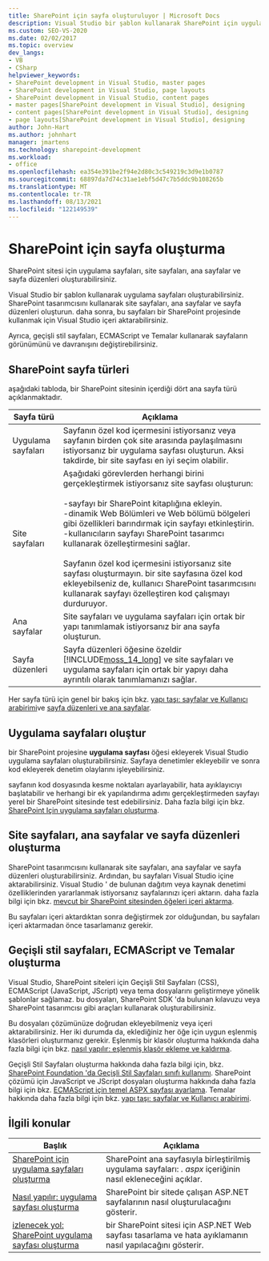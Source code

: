 ```yaml
---
title: SharePoint için sayfa oluşturuluyor | Microsoft Docs
description: Visual Studio bir şablon kullanarak SharePoint için uygulama sayfaları oluşturun. SharePoint tasarımcısını kullanarak site sayfaları, ana sayfalar ve sayfa düzenleri oluşturun.
ms.custom: SEO-VS-2020
ms.date: 02/02/2017
ms.topic: overview
dev_langs:
- VB
- CSharp
helpviewer_keywords:
- SharePoint development in Visual Studio, master pages
- SharePoint development in Visual Studio, page layouts
- SharePoint development in Visual Studio, content pages
- master pages[SharePoint development in Visual Studio], designing
- content pages[SharePoint development in Visual Studio], designing
- page layouts[SharePoint development in Visual Studio], designing
author: John-Hart
ms.author: johnhart
manager: jmartens
ms.technology: sharepoint-development
ms.workload:
- office
ms.openlocfilehash: ea354e391be2f94e2d80c3c549219c3d9e1b0787
ms.sourcegitcommit: 68897da7d74c31ae1ebf5d47c7b5ddc9b108265b
ms.translationtype: MT
ms.contentlocale: tr-TR
ms.lasthandoff: 08/13/2021
ms.locfileid: "122149539"
---
```

# <a name="create-pages-for-sharepoint"></a>SharePoint için sayfa oluşturma
  SharePoint sitesi için uygulama sayfaları, site sayfaları, ana sayfalar ve sayfa düzenleri oluşturabilirsiniz.

 Visual Studio bir şablon kullanarak uygulama sayfaları oluşturabilirsiniz. SharePoint tasarımcısını kullanarak site sayfaları, ana sayfalar ve sayfa düzenleri oluşturun. daha sonra, bu sayfaları bir SharePoint projesinde kullanmak için Visual Studio içeri aktarabilirsiniz.

 Ayrıca, geçişli stil sayfaları, ECMAScript ve Temalar kullanarak sayfaların görünümünü ve davranışını değiştirebilirsiniz.

## <a name="types-of-sharepoint-pages"></a>SharePoint sayfa türleri
 aşağıdaki tabloda, bir SharePoint sitesinin içerdiği dört ana sayfa türü açıklanmaktadır.

|Sayfa türü|Açıklama|
|---------------|-----------------|
|Uygulama sayfaları|Sayfanın özel kod içermesini istiyorsanız veya sayfanın birden çok site arasında paylaşılmasını istiyorsanız bir uygulama sayfası oluşturun. Aksi takdirde, bir site sayfası en iyi seçim olabilir.|
|Site sayfaları|Aşağıdaki görevlerden herhangi birini gerçekleştirmek istiyorsanız site sayfası oluşturun:<br /><br /> -sayfayı bir SharePoint kitaplığına ekleyin.<br />-dinamik Web Bölümleri ve Web bölümü bölgeleri gibi özellikleri barındırmak için sayfayı etkinleştirin.<br />-kullanıcıların sayfayı SharePoint tasarımcı kullanarak özelleştirmesini sağlar.<br /><br /> Sayfanın özel kod içermesini istiyorsanız site sayfası oluşturmayın. bir site sayfasına özel kod ekleyebilseniz de, kullanıcı SharePoint tasarımcısını kullanarak sayfayı özelleştiren kod çalışmayı durduruyor.|
|Ana sayfalar|Site sayfaları ve uygulama sayfaları için ortak bir yapı tanımlamak istiyorsanız bir ana sayfa oluşturun.|
|Sayfa düzenleri|Sayfa düzenleri öğesine özeldir [!INCLUDE[moss_14_long](../sharepoint/includes/moss-14-long-md.md)] ve site sayfaları ve uygulama sayfaları için ortak bir yapıyı daha ayrıntılı olarak tanımlamanızı sağlar.|

 Her sayfa türü için genel bir bakış için bkz. [yapı taşı: sayfalar ve Kullanıcı arabirimi](/previous-versions/office/developer/sharepoint-2010/ee539040(v=office.14))ve [sayfa düzenleri ve ana sayfalar](/previous-versions/office/developer/sharepoint-2010/ms543497(v=office.14)).

## <a name="create-application-pages"></a>Uygulama sayfaları oluştur
 bir SharePoint projesine **uygulama sayfası** öğesi ekleyerek Visual Studio uygulama sayfaları oluşturabilirsiniz. Sayfaya denetimler ekleyebilir ve sonra kod ekleyerek denetim olaylarını işleyebilirsiniz.

 sayfanın kod dosyasında kesme noktaları ayarlayabilir, hata ayıklayıcıyı başlatabilir ve herhangi bir ek yapılandırma adımı gerçekleştirmeden sayfayı yerel bir SharePoint sitesinde test edebilirsiniz. Daha fazla bilgi için bkz. [SharePoint Için uygulama sayfaları oluşturma](../sharepoint/creating-application-pages-for-sharepoint.md).

## <a name="create-site-pages-master-pages-and-page-layouts"></a>Site sayfaları, ana sayfalar ve sayfa düzenleri oluşturma
 SharePoint tasarımcısını kullanarak site sayfaları, ana sayfalar ve sayfa düzenleri oluşturabilirsiniz. Ardından, bu sayfaları Visual Studio içine aktarabilirsiniz. Visual Studio ' de bulunan dağıtım veya kaynak denetimi özelliklerinden yararlanmak istiyorsanız sayfalarınızı içeri aktarın. daha fazla bilgi için bkz. [mevcut bir SharePoint sitesinden öğeleri içeri aktarma](../sharepoint/importing-items-from-an-existing-sharepoint-site.md).

 Bu sayfaları içeri aktardıktan sonra değiştirmek zor olduğundan, bu sayfaları içeri aktarmadan önce tasarlamanız gerekir.

## <a name="create-cascading-style-sheets-ecmascript-and-themes"></a>Geçişli stil sayfaları, ECMAScript ve Temalar oluşturma
 Visual Studio, SharePoint siteleri için Geçişli Stil Sayfaları (CSS), ECMAScript (JavaScript, JScript) veya tema dosyalarını geliştirmeye yönelik şablonlar sağlamaz. bu dosyaları, SharePoint SDK 'da bulunan kılavuzu veya SharePoint tasarımcısı gibi araçları kullanarak oluşturabilirsiniz.

 Bu dosyaları çözümünüze doğrudan ekleyebilmeniz veya içeri aktarabilirsiniz. Her iki durumda da, eklediğiniz her öğe için uygun eşlenmiş klasörleri oluşturmanız gerekir. Eşlenmiş bir klasör oluşturma hakkında daha fazla bilgi için bkz. [nasıl yapılır: eşlenmiş klasör ekleme ve kaldırma](../sharepoint/how-to-add-and-remove-mapped-folders.md).

 Geçişli Stil Sayfaları oluşturma hakkında daha fazla bilgi için, bkz. [SharePoint Foundation 'da Geçişli Stil Sayfaları sınıfı kullanımı](/previous-versions/office/developer/sharepoint-2010/ms438349(v=office.14)). SharePoint çözümü için JavaScript ve JScript dosyaları oluşturma hakkında daha fazla bilgi için bkz. [ECMAScript için temel ASPX sayfası ayarlama](/previous-versions/office/developer/sharepoint-2010/ee535709(v=office.14)). Temalar hakkında daha fazla bilgi için bkz. [yapı taşı: sayfalar ve Kullanıcı arabirimi](/previous-versions/office/developer/sharepoint-2010/ee539040(v=office.14)).

## <a name="related-topics"></a>İlgili konular

|Başlık|Açıklama|
|-----------|-----------------|
|[SharePoint için uygulama sayfaları oluşturma](../sharepoint/creating-application-pages-for-sharepoint.md)|SharePoint ana sayfasıyla birleştirilmiş uygulama sayfaları: *. aspx* içeriğinin nasıl ekleneceğini açıklar.|
|[Nasıl yapılır: uygulama sayfası oluşturma](../sharepoint/how-to-create-an-application-page.md)|SharePoint bir sitede çalışan ASP.NET sayfalarının nasıl oluşturulacağını gösterir.|
|[izlenecek yol: SharePoint uygulama sayfası oluşturma](../sharepoint/walkthrough-creating-a-sharepoint-application-page.md)|bir SharePoint sitesi için ASP.NET Web sayfası tasarlama ve hata ayıklamanın nasıl yapılacağını gösterir.|
